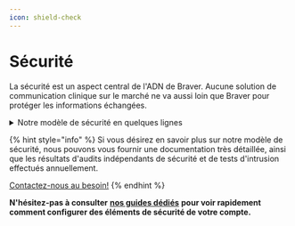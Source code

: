 ```yaml
---
icon: shield-check
---
```


# Sécurité

La sécurité est un aspect central de l'ADN de Braver. Aucune solution de communication clinique sur le marché ne va aussi loin que Braver pour protéger les informations échangées.

<details>

<summary>Notre modèle de sécurité en quelques lignes</summary>

* Les fils de discussions sont chiffrés de bout en bout avec des clés de chiffrement AES que seul les participants sont en mesure de connaître
* Les fichiers échangés (photos, documents, vidéos) sont également chiffrés avec des clés AES uniques, elles-mêmes chiffrées de sorte que seules les gens avec qui les fichiers ont été partagés sont en mesure de connaître
* Le contenu de chaque fiche patient est séparément chiffré avec une clé AES seulement déchiffrable par une clé privée détenue par le propriétaire de cette fiche patient (un utilisateur ou une unité organisationnelle).
* Chaque message partagés dans un fil de discussion est signé avec la clé de l'auteur et figé dans l'historique du fil de discussion, nous permettant de garantir qu'un fil de discussion n'a pas été façonné artificiellement ou modifié de manière non autorisé
* Les données préservées sur l'appareil mobile utilisé par un usager sont toutes chiffrées au repos avec une clé AES conservés dans le module de sécurité matériel fournit par les apparail iOS et Android. Aucune donnée n'est préservée dans une session Web.
* Les sessions mobiles et Web s'auto-verrouille après un certain temps d'inactivité et requiert que l'usager déverrouille avec un NIP ou une reconnaissance biométrique.
* Chaque interaction avec l'infrastructure infonuagique de Braver est systématiquement vérifiée vis-à-vis les autorisation de l'usager et enregistrée dans un journal d'audit.

</details>

{% hint style="info" %}
Si vous désirez en savoir plus sur notre modèle de sécurité, nous pouvons vous fournir une documentation très détaillée, ainsi que les résultats d'audits indépendants de sécurité et de tests d'intrusion effectués annuellement.&#x20;

[Contactez-nous au besoin!](mailto:security@braver.health)
{% endhint %}

**N'hésitez-pas à consulter** [**nos guides dédiés**](https://braver-1.gitbook.io/braver/training/pour-les-professionnels/securite) **pour voir rapidement comment configurer des éléments de sécurité de votre compte.**
